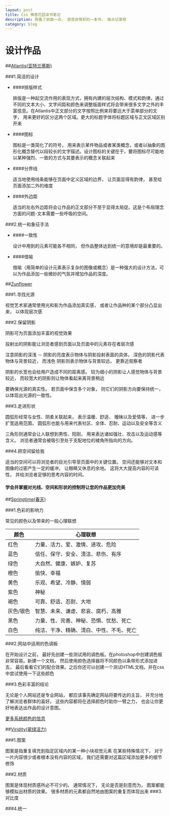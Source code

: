 ```yaml
---
layout: post
title: Css 禅意花园读书笔记
description: 刚看了前面一点， 感觉非常好的一本书， 做点记录吧
category: blog
---
```


设计作品
================================================================

##[Atlantis(亚特兰蒂斯)](http://www.csszengarden.com/028)

###1.简洁的设计

* ####排版样式

    排版是一种起交流作用的表现方式，拥有内建的层次结构、模式和韵律。通过不同的文本大小、文字间距和颜色来调整版面样式将会带来很多文字之外的丰富信息。在Atlantis中正文部分的文字按照比例来将要远大于菜单部分的文字， 用来更好的区分这两个区域。更大的标题字体将标题区域与正文区域区别开来

* ####图标

    图标是一类简化了的符号， 用来表示某件物品或者某类概念，或者以抽象的图形化概念替代以段较长的文字描述。设计图标的关键在于，要将图标尽可能地以某种强烈、一致的方式与其要表示的概念关联起来

* ####分界线

    适当地使用线条能够在页面中定义区域的边界， 让页面显得有韵律， 甚至给页面添加二外的维度

* ####外边距

    适当的左右外边距将会让作品的正文部分不至于显得太局促。这是个布局理念方面的问题-文本需要一些呼吸的空间。

###2.统一和象征手法

* ####一致性

    设计中用到的元素可能各不相同， 但作品整体达到统一的意境却是最重要的。

* ####借喻

    借喻（用简单的设计元素表示复杂的图像或概念）是一种强大的设计方法，可以为作品添加一些微妙的气氛并增加作品的深度。




##[Zunflower](http://www.csszengarden.com/?cssfile=026/026.css)

###1.寻找光源

视觉艺术家通常使用光和影为作品添加真实感， 或者让作品种的某个部分凸显出来， 以体现层次感

###2.保留阴影

阴影可为页面添加丰富的视觉效果

投射出的阴影能让浏览者感到页面以及页面中的元素存在者层次感

注意阴影的深浅 － 阴影的亮度表示物体与阴影投射表面的具体。 深色的阴影代表物体与背景较近， 而浅色 阴影则表示物体与背景较远， 更靠近观察者

阴影的长宽也会给用户造成不同的距离感。 较为细小的阴影让人感觉物体与背景较近， 而较宽大的阴影则让物体看起来离背景稍远

要确保光源的真实性。 若页面中保含多个对象， 则它们的阴影方向要保持统一， 以体现出光源的一致性。 

###3.走进形状

圆弧形经常与女性、阴柔关联起来， 表示温暖、舒适、 暧昧以及爱情等， 进一步扩宽适用范围， 圆弧形也能与用来代表社区、全体、忍耐、运动以及安全等含义

三角形则通常会让人联想到男性、阳刚， 用来表达诸如强壮、攻击以及运动感等含义。 浏览者通常会被吸引至处于支配地位的棱角所指向的方向。

###4.把空间留给我

适当的空间可以将浏览者的目光引导至页面中的关键位置。 空间还能够对文本和图像的过密产生一定的缓冲， 让眼睛又休息的余地。 这将大大提高内容的可读性， 并给浏览者足够的思考内容的时间。

#### 学会并掌握对光线、空间和形状的控制将让您的作品更加完美 ####



##[Springtime(春天)](http://www.csszengarden.com/083)

###1.色彩的影响力
    
常见的颜色以及带来的一般心理联想
<table>
<thead>
    <tr>
        <th>颜色</th>
        <th>心理联想</th>
    </tr>
</thead>
<tbody>
    <tr>
        <td>红色</td>
        <td>力量、活力、爱、激情、进攻、危险</td>
    </tr>
    <tr>
        <td>蓝色</td>
        <td>信任、保守、安全、清洁、悲伤、有序</td>
    </tr>
    <tr>
        <td>绿色</td>
        <td>大自然、健康、嫉妒、复苏</td>
    </tr>
    <tr>
        <td>橙色</td>
        <td>愉快、幸福</td>
    </tr>
    <tr>
        <td>黄色</td>
        <td>乐观、希望、冷静、懦弱</td>
    </tr>
    <tr>
        <td>紫色</td>
        <td>神秘</td>
    </tr>
    <tr>
        <td>褐色</td>
        <td>可靠、舒适、忍耐、大地</td>
    </tr>
    <tr>
        <td>灰色/银色</td>
        <td>智慧、未来、谦虚、悲哀、腐朽、高雅</td>
    </tr>
    <tr>
        <td>黑色</td>
        <td>力量、性、完善、神秘、恐惧、忧愁、死亡</td>
    </tr>
    <tr>
        <td>白色</td>
        <td>纯洁、干净、精确、清白、中性、不毛、死亡</td>
    </tr>
</tbody>
</table>

###2.网站中适用的色调板
    
在开始设计之前， 最好先创建一些测试用的调色板。在photoshop中创建调色板非常容易。新建一个文档， 然后使用颜色选择器将不同颜色以条带形式添加进去， 最后看看它们的配合效果。之后你还可以创建一个测试HTML文档，并在css中尝试使用一下这些颜色

###3.色彩丰富的结论

无论是个人网站还是专业网站， 都应该事先确定网站将要传达的主旨， 并充分地了解浏览者群体的喜好。 这些内容都将在选择颜色时助你一臂之力， 也会让你更好地表达出作品的设计意图。

[更多系统颜色的信息](http://www.w3.org/TR/CSS21/ui.html#system-colors)



##[Viridity(翠绿活力)](http://www.csszengarden.com/022)

###1.图案

图案是指重复填充到指定区域内的某一种小块视觉元素
在某些特殊情况下， 对于一片内容很少或者根本没有内容的区域， 我们还需要对这篇区域添加更多的细节修饰

###2.材质

图案是体现材质感所必不可少的。 通常情况下， 无论是否是刻意而为， 图案都能够模拟出材质的效果。 很多材质的元素都自然地由图案的重复而体现出来
###3.对比度

###4.统一